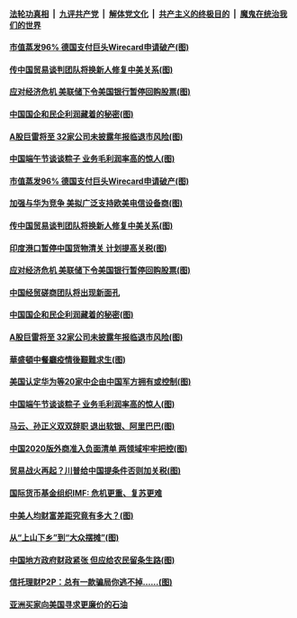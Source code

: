 

####  [法轮功真相](../../../../basic/blob/master/README.md?t=06270531) &nbsp;|&nbsp; [九评共产党](../../../../9ping.md/blob/master/README.md?t=06270531) &nbsp;|&nbsp; [解体党文化](../../../../jtdwh.md/blob/master/README.md?t=06270531)  &nbsp;|&nbsp; [共产主义的终极目的](../../../../gczydzjmd.md/blob/master/README.md?t=06270531) &nbsp;|&nbsp; [魔鬼在统治我们的世界](../../../../mgztzwmdsj.md/blob/master/README.md?t=06270531) 

#### [市值蒸发96% 德国支付巨头Wirecard申请破产(图)](../pages/p5/937805.md?t=06270531) 

#### [传中国贸易谈判团队将换新人修复中美关系(图)](../pages/p5/937793.md?t=06270531) 

#### [应对经济危机 美联储下令美国银行暂停回购股票(图)](../pages/p5/937760.md?t=06270531) 

#### [中国国企和民企利润藏着的秘密(图)](../pages/p5/937711.md?t=06270531) 

#### [A股巨雷将至 32家公司未披露年报临退市风险(图)](../pages/p5/937727.md?t=06270531) 

#### [中国端午节谈谈粽子 业务毛利润率高的惊人(图)](../pages/p5/937695.md?t=06270531) 

#### [市值蒸发96% 德国支付巨头Wirecard申请破产(图)](../pages/p5/937805.md?t=06270531) 

#### [加强与华为竞争 美拟广泛支持欧美电信设备商(图)](../pages/p5/937802.md?t=06270531) 

#### [传中国贸易谈判团队将换新人修复中美关系(图)](../pages/p5/937793.md?t=06270531) 

#### [印度港口暂停中国货物清关 计划提高关税(图)](../pages/p5/937779.md?t=06270531) 

#### [应对经济危机 美联储下令美国银行暂停回购股票(图)](../pages/p5/937760.md?t=06270531) 

#### [中国经贸磋商团队将出现新面孔](../pages/p5/937736.md?t=06270531) 

#### [中国国企和民企利润藏着的秘密(图)](../pages/p5/937711.md?t=06270531) 

#### [A股巨雷将至 32家公司未披露年报临退市风险(图)](../pages/p5/937727.md?t=06270531) 

#### [華盛頓中餐廳疫情後艱難求生(图)](../pages/p5/937726.md?t=06270531) 

#### [美国认定华为等20家中企由中国军方拥有或控制(图)](../pages/p5/937724.md?t=06270531) 

#### [中国端午节谈谈粽子 业务毛利润率高的惊人(图)](../pages/p5/937695.md?t=06270531) 

#### [马云、孙正义双双辞职 退出软银、阿里巴巴(图)](../pages/p5/937690.md?t=06270531) 

#### [中国2020版外商准入负面清单 两领域牢牢把控(图)](../pages/p5/937687.md?t=06270531) 

#### [贸易战火再起？川普给中国提条件否则加关税(图)](../pages/p5/937682.md?t=06270531) 

#### [国际货币基金组织IMF: 危机更重、复苏更难](../pages/p5/937676.md?t=06270531) 

#### [中美人均财富差距究竟有多大？(图)](../pages/p5/937633.md?t=06270531) 

#### [从“上山下乡”到“大众摆摊”(图)](../pages/p5/937620.md?t=06270531) 

#### [中国地方政府财政紧张 但应给农民留条生路(图)](../pages/p5/937593.md?t=06270531) 

#### [信托理财P2P：总有一款骗局你逃不掉……(图)](../pages/p5/937618.md?t=06270531) 

#### [亚洲买家向美国寻求更廉价的石油](../pages/p5/937608.md?t=06270531) 

